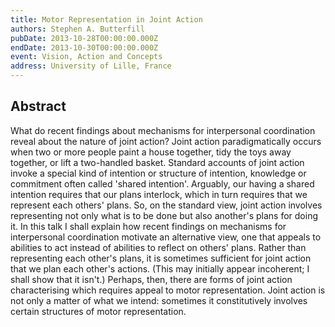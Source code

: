 ```yaml
---
title: Motor Representation in Joint Action
authors: Stephen A. Butterfill
pubDate: 2013-10-28T00:00:00.000Z
endDate: 2013-10-30T00:00:00.000Z
event: Vision, Action and Concepts
address: University of Lille, France
---
```


## Abstract

What do recent findings about mechanisms for interpersonal coordination reveal about the nature of joint action?  Joint action paradigmatically occurs when two or more people paint a house together, tidy the toys away together, or lift a two-handled basket.  Standard accounts of joint action invoke a special kind of intention or structure of intention, knowledge or commitment often called 'shared intention'.  Arguably, our having a shared intention requires that our plans interlock, which in turn requires that we represent each others' plans.  So, on the standard view, joint action involves representing not only what is to be done but also another's plans for doing it.  In this talk I shall explain how recent findings on mechanisms for interpersonal coordination motivate an alternative view, one that appeals to abilities to act instead of abilities to reflect on others' plans.  Rather than representing each other's plans, it is sometimes sufficient for joint action that we plan each other's actions.  (This may initially appear incoherent; I shall show that it isn't.)  Perhaps, then, there are forms of joint action characterising which requires appeal to motor representation.  Joint action is not only a matter of what we intend: sometimes it constitutively involves certain structures of motor representation.

